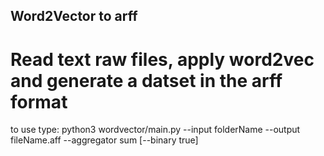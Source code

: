 ## Word2Vector to arff

# Read text raw files, apply word2vec and generate a datset in the arff format 


<p>to use type: python3 wordvector/main.py --input folderName --output fileName.aff --aggregator sum [--binary true]</p> 
